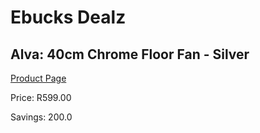 
# Ebucks Dealz
## Alva: 40cm Chrome Floor Fan - Silver
[Product Page](https://www.ebucks.com/web/shop/productSelected.do?prodId=673631600&catId=704982758)

Price: R599.00

Savings: 200.0


	
